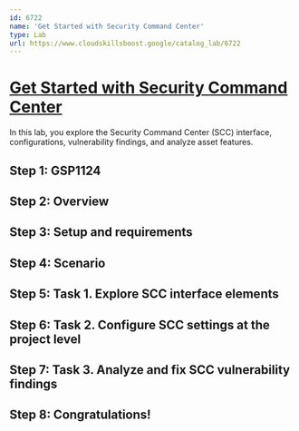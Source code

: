 ```yaml
---
id: 6722
name: 'Get Started with Security Command Center'
type: Lab
url: https://www.cloudskillsboost.google/catalog_lab/6722
---
```


# [Get Started with Security Command Center](https://www.cloudskillsboost.google/catalog_lab/6722)

In this lab, you explore the Security Command Center (SCC) interface, configurations, vulnerability findings, and analyze asset features.

## Step 1: GSP1124

## Step 2: Overview

## Step 3: Setup and requirements

## Step 4: Scenario

## Step 5: Task 1. Explore SCC interface elements

## Step 6: Task 2. Configure SCC settings at the project level

## Step 7: Task 3. Analyze and fix SCC vulnerability findings

## Step 8: Congratulations!
